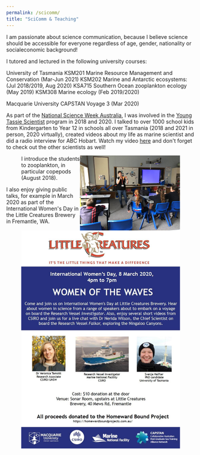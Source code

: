 ```yaml
---
permalink: /scicomm/
title: "SciComm & Teaching"
---
```


I am passionate about science communication, because I believe science should be accessible for everyone regardless of age, gender, nationality or socialeconomic background!

I tutored and lectured in the following university courses: 

University of Tasmania
KSM201 Marine Resource Management and Conservation (Mar-Jun 2021)
KSM202 Marine and Antarctic ecosystems: (Jul 2018/2019, Aug 2020)
KSA715 Southern Ocean zooplankton ecology (May 2019)
KSM308 Marine ecology (Feb 2019/2020)

Macquarie University
CAPSTAN Voyage 3 (Mar 2020)

As part of the [National Science Week Australia](https://www.scienceweek.net.au/), I was involved in the [Young Tassie Scientist](http://youngtassiescientists.com/) program in 2018 and 2020. I talked to over 1000 school kids from Kindergarten to Year 12 in schools all over Tasmania (2018 and 2021 in person, 2020 virtually), created videos about my life as marine scientist and did a radio interview for ABC Hobart. Watch my video [here](https://www.youtube.com/watch?reload=9&v=imvr14ruOrw&feature=emb_logo&ab_channel=TassieScienceWeek) and don't forget to check out the other scientists as well!

<figure>
   <img src="/assets/images/YTS_pic.jpg" style="float: right;" height = "200" alt="">
   <figcaption>I introduce the students to zooplankton, in particular copepods (August 2018).</figcaption>
</figure>

I also enjoy giving public talks, for example in March 2020 as part of the International Women's Day in the Little Creatures Brewery in Fremantle, WA. 

<figure>
   <img src="/assets/images/Plakat.jpg" style="float: right;" alt="">
</figure>

